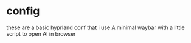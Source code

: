 # config
these are a basic hyprland conf that i use 
A minimal waybar with a little script to open AI in browser
